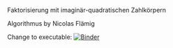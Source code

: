 Faktorisierung mit imaginär-quadratischen Zahlkörpern

Algorithmus by Nicolas Flämig

Change to executable: [![Binder](https://mybinder.org/badge_logo.svg)](https://mybinder.org/v2/gh/Zotelkopf/Faktorisierung/HEAD)
